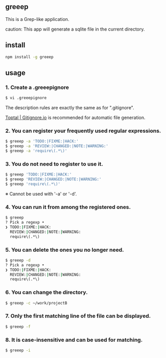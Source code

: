 ## greeep

This is a Grep-like application.

caution: This app will generate a sqlite file in the current directory.

## install

```bash
npm install -g greeep
```

## usage

### 1. Create a .greeepignore

```bash
$ vi .greeepignore
```

The description rules are exactly the same as for ".gitignore".

[Toptal | Gitignore.io](https://www.toptal.com/developers/gitignore) is recommended for automatic file generation.

### 2. You can register your frequently used regular expressions.

```bash
$ greeep -a 'TODO:|FIXME:|HACK:'
$ greeep -a 'REVIEW:|CHANGED:|NOTE:|WARNING:'
$ greeep -a 'require\(.*\)'
```

### 3. You do not need to register to use it.

```bash
$ greeep 'TODO:|FIXME:|HACK:'
$ greeep 'REVIEW:|CHANGED:|NOTE:|WARNING:'
$ greeep 'require\(.*\)'
```

※ Cannot be used with '-a' or '-d'.

### 4. You can run it from among the registered ones.

```bash
$ greeep
? Pick a regexp • 
❯ TODO:|FIXME:|HACK:
  REVIEW:|CHANGED:|NOTE:|WARNING:
  require\(.*\)
```

### 5. You can delete the ones you no longer need.

```bash
$ greeep -d
? Pick a regexp • 
❯ TODO:|FIXME:|HACK:
  REVIEW:|CHANGED:|NOTE:|WARNING:
  require\(.*\)
```

### 6. You can change the directory.

```bash
$ greeep -c ~/work/projectB
```

### 7. Only the first matching line of the file can be displayed.

```bash
$ greeep -f
```

### 8. It is case-insensitive and can be used for matching.

```bash
$ greeep -i
```
